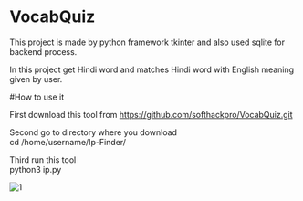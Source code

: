 # VocabQuiz

This project is made by python framework tkinter and also used sqlite for backend process.

In this project get Hindi word and matches Hindi word with English meaning given by user.

#How to use it

First download this tool from https://github.com/softhackpro/VocabQuiz.git

Second go to directory where you download<br>
cd /home/username/Ip-Finder/

Third run this tool<br>
python3 ip.py

![1](https://github.com/softhackpro/Ip-Finder/blob/main/vocabQuiz.png)
